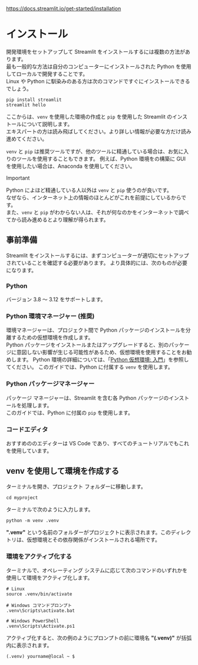 https://docs.streamlit.io/get-started/installation

# インストール

開発環境をセットアップして Streamlit をインストールするには複数の方法があります。  
最も一般的な方法は自分のコンピューターにインストールされた Python を使用してローカルで開発することです。    
Linux や Python に馴染みのある方は次のコマンドですぐにインストールできるでしょう。

    pip install streamlit
    streamlit hello

ここからは、`venv` を使用した環境の作成と `pip` を使用した Streamlit のインストールについて説明します。  
エキスパートの方は読み飛ばしてください。より詳しい情報が必要な方だけ読み進めてください。

`venv` と `pip` は推奨ツールですが、他のツールに精通している場合は、お気に入りのツールを使用することもできます。
例えば、Python 環境をの構築に GUI を使用したい場合は、Anaconda を使用してください。

> [!Important]
> Python によほど精通している人以外は `venv` と `pip` 使うのが良いです。    
> なぜなら、インターネット上の情報のほとんどがこれを前提にしているからです。    
> また、`venv` と `pip` がわからない人は、それが何なのかをインターネットで調べてから読み進めるとより理解が得られます。

## 事前準備

Streamlit をインストールするには、まずコンピューターが適切にセットアップされていることを確認する必要があります。
より具体的には、次のものが必要になります。

### Python  
バージョン 3.8 ～ 3.12 をサポートします。

### Python 環境マネージャー (推奨)
環境マネージャーは、プロジェクト間で Python パッケージのインストールを分離するための仮想環境を作成します。  
Python パッケージをインストールまたはアップグレードすると、別のパッケージに意図しない影響が生じる可能性があるため、仮想環境を使用することをお勧めします。
Python 環境の詳細については、「[Python 仮想環境: 入門](https://realpython.com/python-virtual-environments-a-primer/)」を参照してください。
このガイドでは、Python に付属する `venv` を使用します。

### Python パッケージマネージャー
パッケージ マネージャーは、Streamlit を含む各 Python パッケージのインストールを処理します。  
このガイドでは、Python に付属の `pip` を使用します。

### コードエディタ
おすすめののエディターは VS Code であり、すべてのチュートリアルでもこれを使用しています。


## venv を使用して環境を作成する

ターミナルを開き、プロジェクト フォルダーに移動します。

    cd myproject

ターミナルで次のように入力します。

    python -m venv .venv

**".venv"** という名前のフォルダーがプロジェクトに表示されます。このディレクトリは、仮想環境とその依存関係がインストールされる場所です。

### 環境をアクティブ化する

ターミナルで、オペレーティング システムに応じて次のコマンドのいずれかを使用して環境をアクティブ化します。

    # Linux
    source .venv/bin/activate
    
    # Windows コマンドプロンプト
    .venv\Scripts\activate.bat

    # Windows PowerShell
    .venv\Scripts\Activate.ps1

アクティブ化すると、次の例のようにプロンプトの前に環境名 **"(.venv)"** が括弧内に表示されます。

    (.venv) yourname@local ~ $
